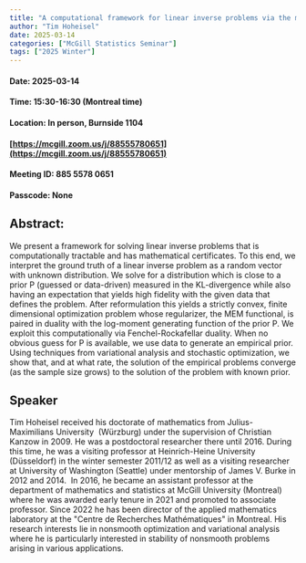 ```yaml
---
title: "A computational framework for linear inverse problems via the maximum entropy on the mean method"
author: "Tim Hoheisel"
date: 2025-03-14
categories: ["McGill Statistics Seminar"]
tags: ["2025 Winter"]
---
```


#### Date: 2025-03-14
#### Time: 15:30-16:30 (Montreal time)
#### Location: In person, Burnside 1104
#### [https://mcgill.zoom.us/j/88555780651](https://mcgill.zoom.us/j/88555780651)
#### Meeting ID: 885 5578 0651
#### Passcode: None



## Abstract:

We present a framework for solving linear inverse problems that is computationally tractable and has mathematical certificates. To this end, we interpret the ground truth of a linear inverse problem as a random vector with unknown distribution. We solve for a distribution which is close to a prior P (guessed or data-driven) measured in the KL-divergence while also having an expectation that yields high fidelity with the given data that defines the problem. After reformulation this yields a strictly convex, finite dimensional optimization problem whose regularizer, the MEM functional, is paired in duality with the log-moment generating function of the prior P. We exploit this computationally via Fenchel-Rockafellar duality. When no obvious guess for P is available, we use data to generate an empirical prior. Using techniques from variational analysis and stochastic optimization, we show that, and at what rate, the solution of the empirical problems converge (as the sample size grows) to the solution of the problem with known prior.

## Speaker

Tim Hoheisel received his doctorate of mathematics from Julius-Maximilians University  (Würzburg) under the supervision of Christian Kanzow in 2009. He was a postdoctoral researcher there until 2016. During this time, he was a visiting professor at Heinrich-Heine University (Düsseldorf) in the winter semester 2011/12 as well as a visiting researcher at University of Washington (Seattle) under mentorship of James V. Burke in 2012 and 2014.  In 2016, he became an assistant professor at the department of mathematics and statistics at McGill University (Montreal) where he was awarded early tenure in 2021 and promoted to associate professor. Since 2022 he has been director of the applied mathematics laboratory at the "Centre de Recherches Mathématiques" in Montreal. His research interests lie in nonsmooth optimization and variational analysis where he is particularly interested in stability of nonsmooth problems arising in various applications.
